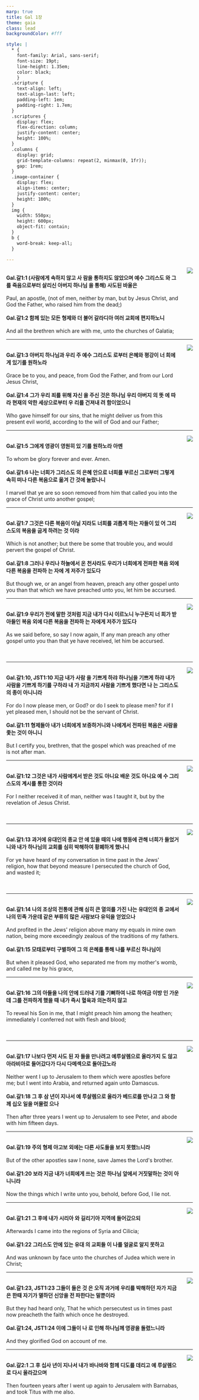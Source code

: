 ```yaml
---
marp: true
title: Gal 1장
theme: gaia
class: lead
backgroundColor: #fff

style: |
  * {
    font-family: Arial, sans-serif;
    font-size: 19pt;
    line-height: 1.35em;
    color: black;
    }
  .scripture {
    text-align: left;
    text-align-last: left;
    padding-left: 1em;
    padding-right: 1.7em;
  }
  .scriptures {
    display: flex;
    flex-direction: column;
    justify-content: center;
    height: 100%;
  }
  .columns {
    display: grid;
    grid-template-columns: repeat(2, minmax(0, 1fr));
    gap: 1rem;
  }
  .image-container {
    display: flex;
    align-items: center;
    justify-content: center;
    height: 100%;
  }
  img {
    width: 550px;
    height: 600px;
    object-fit: contain;
  }
  b {
    word-break: keep-all;
  }

---
```


<div class="columns">
  <div class="scriptures">
    <br>
    <div class="scripture">
      <b>Gal.갈1:1 (사람에게 속하지 않고 사 람을 통하지도 않았으며 예수 그리스도 와 그를 죽음으로부터 살리신 아버지 하나님 을 통해) 사도된 바울은 
      </b>
    </div>
    <br>
    <div class="scripture">Paul, an apostle, (not of men, neither by man, but by Jesus Christ, and God the Father, who raised him from the dead;) 
    </div>
    <br>
    <div class="scripture">
      <b>Gal.갈1:2 함께 있는 모든 형제와 더 불어 갈라디아 여러 교회에 편지하노니 
      </b>
    </div>
    <br>
    <div class="scripture">And all the brethren which are with me, unto the churches of Galatia; 
    </div>         
  </div>
  <div class="image-container">
    <img src='../../pictures/picture_2.jpg'>
  </div>
</div>

---

<div class="columns">
  <div class="scriptures">
    <br>
    <div class="scripture">
      <b>Gal.갈1:3 아버지 하나님과 우리 주 예수 그리스도 로부터 은혜와 평강이 너 희에게 있기를 원하노라 
      </b>
    </div>
    <br>
    <div class="scripture">Grace be to you, and peace, from God the Father, and from our Lord Jesus Christ, 
    </div>
    <br>
    <div class="scripture">
      <b>Gal.갈1:4 그가 우리 죄를 위해 자신 을 주신 것은 하나님 우리 아버지 의 뜻 에 따라 현재의 악한 세상으로부터 우 리를 건져내 려 함이었으니 
      </b>
    </div>
    <br>
    <div class="scripture">Who gave himself for our sins, that he might deliver us from this present evil world, according to the will of God and our Father; 
    </div>         
  </div>
  <div class="image-container">
    <img src='../../pictures/picture_36.jpg'>
  </div>
</div>

---

<div class="columns">
  <div class="scriptures">
    <br>
    <div class="scripture">
      <b>Gal.갈1:5 그에게 영광이 영원히 있 기를 원하노라 아멘 
      </b>
    </div>
    <br>
    <div class="scripture">To whom be glory forever and ever. Amen. 
    </div>
    <br>
    <div class="scripture">
      <b>Gal.갈1:6 나는 너희가 그리스도 의 은혜 안으로 너희를 부르신 그로부터 그렇게 속히 떠나 다른 복음으로 옮겨 간 것에 놀랐나니 
      </b>
    </div>
    <br>
    <div class="scripture">I marvel that ye are so soon removed from him that called you into the grace of Christ unto another gospel; 
    </div>         
  </div>
  <div class="image-container">
    <img src='../../pictures/picture_11.jpg'>
  </div>
</div>

---

<div class="columns">
  <div class="scriptures">
    <br>
    <div class="scripture">
      <b>Gal.갈1:7 그것은 다른 복음이 아닐 지라도 너희를 괴롭게 하는 자들이 있 어 그리스도의 복음을 굽게 하려는 것 이라 
      </b>
    </div>
    <br>
    <div class="scripture">Which is not another; but there be some that trouble you, and would pervert the gospel of Christ. 
    </div>
    <br>
    <div class="scripture">
      <b>Gal.갈1:8 그러나 우리나 하늘에서 온 천사라도 우리가 너희에게 전파한 복음 외에 다른 복음을 전파하 는 자에 게 저주가 있도다 
      </b>
    </div>
    <br>
    <div class="scripture">But though we, or an angel from heaven, preach any other gospel unto you than that which we have preached unto you, let him be accursed. 
    </div>         
  </div>
  <div class="image-container">
    <img src='../../pictures/picture_150.jpg'>
  </div>
</div>

---

<div class="columns">
  <div class="scriptures">
    <br>
    <div class="scripture">
      <b>Gal.갈1:9 우리가 전에 말한 것처럼 지금 내가 다시 이르노니 누구든지 너 희가 받아들인 복음 외에 다른 복음을 전파하 는 자에게 저주가 있도다 
      </b>
    </div>
    <br>
    <div class="scripture">As we said before, so say I now again, If any man preach any other gospel unto you than that ye have received, let him be accursed. 
    </div>
    <br>
    <div class="scripture">
      <b>
      </b>
    </div>
    <br>
    <div class="scripture">
    </div>         
  </div>
  <div class="image-container">
    <img src='../../pictures/picture_117.jpg'>
  </div>
</div>

---

<div class="columns">
  <div class="scriptures">
    <br>
    <div class="scripture">
      <b>Gal.갈1:10, JST1:10 지금 내가 사람 을 기쁘게 하랴 하나님을 기쁘게 하랴 내가 사람을 기쁘게 하기를 구하랴 내 가 지금까지 사람을 기쁘게 했다면 나 는 그리스도의 종이 아니니라 
      </b>
    </div>
    <br>
    <div class="scripture">For do I now please men, or God? or do I seek to please men? for if I yet pleased men, I should not be the servant of Christ. 
    </div>
    <br>
    <div class="scripture">
      <b>Gal.갈1:11 형제들아 내가 너희에게 보증하거니와 나에게서 전파된 복음은 사람을 좇는 것이 아니니 
      </b>
    </div>
    <br>
    <div class="scripture">But I certify you, brethren, that the gospel which was preached of me is not after man. 
    </div>         
  </div>
  <div class="image-container">
    <img src='../../pictures/picture_108.jpg'>
  </div>
</div>

---

<div class="columns">
  <div class="scriptures">
    <br>
    <div class="scripture">
      <b>Gal.갈1:12 그것은 내가 사람에게서 받은 것도 아니요 배운 것도 아니요 예 수 그리스도의 계시를 통한 것이라 
      </b>
    </div>
    <br>
    <div class="scripture">For I neither received it of man, neither was I taught it, but by the revelation of Jesus Christ. 
    </div>
    <br>
    <div class="scripture">
      <b>
      </b>
    </div>
    <br>
    <div class="scripture">
    </div>         
  </div>
  <div class="image-container">
    <img src='../../pictures/picture_90.jpg'>
  </div>
</div>

---

<div class="columns">
  <div class="scriptures">
    <br>
    <div class="scripture">
      <b>Gal.갈1:13 과거에 유대인의 종교 안 에 있을 때의 나에 행동에 관해 너희가 들었거니와 내가 하나님의 교회를 심히 박해하여 황폐하게 했나니 
      </b>
    </div>
    <br>
    <div class="scripture">For ye have heard of my conversation in time past in the Jews' religion, how that beyond measure I persecuted the church of God, and wasted it; 
    </div>
    <br>
    <div class="scripture">
      <b>
      </b>
    </div>
    <br>
    <div class="scripture">
    </div>         
  </div>
  <div class="image-container">
    <img src='../../pictures/picture_26.jpg'>
  </div>
</div>

---

<div class="columns">
  <div class="scriptures">
    <br>
    <div class="scripture">
      <b>Gal.갈1:14 나의 조상의 전통에 관해 심히 큰 열의를 가진 나는 유대인의 종 교에서 나의 민족 가운데 같은 부류의 많은 사람보다 유익을 얻었으나 
      </b>
    </div>
    <br>
    <div class="scripture">And profited in the Jews' religion above many my equals in mine own nation, being more exceedingly zealous of the traditions of my fathers. 
    </div>
    <br>
    <div class="scripture">
      <b>Gal.갈1:15 모태로부터 구별하여 그 의 은혜를 통해 나를 부르신 하나님이 
      </b>
    </div>
    <br>
    <div class="scripture">But when it pleased God, who separated me from my mother's womb, and called me by his grace, 
    </div>         
  </div>
  <div class="image-container">
    <img src='../../pictures/picture_79.jpg'>
  </div>
</div>

---

<div class="columns">
  <div class="scriptures">
    <br>
    <div class="scripture">
      <b>Gal.갈1:16 그의 아들을 나의 안에 드러내 기를 기뻐하여 나로 하여금 이방 인 가운데 그를 전파하게 했을 때 내가 즉시 혈육과 의논하지 않고 
      </b>
    </div>
    <br>
    <div class="scripture">To reveal his Son in me, that I might preach him among the heathen; immediately I conferred not with flesh and blood; 
    </div>
    <br>
    <div class="scripture">
      <b>
      </b>
    </div>
    <br>
    <div class="scripture">
    </div>         
  </div>
  <div class="image-container">
    <img src='../../pictures/picture_147.jpg'>
  </div>
</div>

---

<div class="columns">
  <div class="scriptures">
    <br>
    <div class="scripture">
      <b>Gal.갈1:17 나보다 먼저 사도 된 자 들을 만나려고 예루살렘으로 올라가지 도 않고 아라비아로 들어갔다가 다시 다메섹으로 돌아갔노라 
      </b>
    </div>
    <br>
    <div class="scripture">Neither went I up to Jerusalem to them which were apostles before me; but I went into Arabia, and returned again unto Damascus. 
    </div>
    <br>
    <div class="scripture">
      <b>Gal.갈1:18 그 후 삼 년이 지나서 예 루살렘으로 올라가 베드로를 만나고 그 와 함께 십오 일을 머물렀 으나 
      </b>
    </div>
    <br>
    <div class="scripture">Then after three years I went up to Jerusalem to see Peter, and abode with him fifteen days. 
    </div>         
  </div>
  <div class="image-container">
    <img src='../../pictures/picture_107.jpg'>
  </div>
</div>

---

<div class="columns">
  <div class="scriptures">
    <br>
    <div class="scripture">
      <b>Gal.갈1:19 주의 형제 야고보 외에는 다른 사도들을 보지 못했느니라 
      </b>
    </div>
    <br>
    <div class="scripture">But of the other apostles saw I none, save James the Lord's brother. 
    </div>
    <br>
    <div class="scripture">
      <b>Gal.갈1:20 보라 지금 내가 너희에게 쓰는 것은 하나님 앞에서 거짓말하는 것이 아니니라 
      </b>
    </div>
    <br>
    <div class="scripture">Now the things which I write unto you, behold, before God, I lie not. 
    </div>         
  </div>
  <div class="image-container">
    <img src='../../pictures/picture_88.jpg'>
  </div>
</div>

---

<div class="columns">
  <div class="scriptures">
    <br>
    <div class="scripture">
      <b>Gal.갈1:21 그 후에 내가 시리아 와 길리기아 지역에 들어갔으되 
      </b>
    </div>
    <br>
    <div class="scripture">Afterwards I came into the regions of Syria and Cilicia; 
    </div>
    <br>
    <div class="scripture">
      <b>Gal.갈1:22 그리스도 안에 있는 유대 의 교회들 이 나를 얼굴로 알지 못하고 
      </b>
    </div>
    <br>
    <div class="scripture">And was unknown by face unto the churches of Judea which were in Christ; 
    </div>         
  </div>
  <div class="image-container">
    <img src='../../pictures/picture_104.jpg'>
  </div>
</div>

---

<div class="columns">
  <div class="scriptures">
    <br>
    <div class="scripture">
      <b>Gal.갈1:23, JST1:23 그들이 들은 것 은 오직 과거에 우리를 박해하던 자가 지금은 한때 자기가 멸하던 신앙을 전 파한다는 말뿐이라 
      </b>
    </div>
    <br>
    <div class="scripture">But they had heard only, That he which persecutest us in times past now preacheth the faith which once he destroyed. 
    </div>
    <br>
    <div class="scripture">
      <b>Gal.갈1:24, JST1:24 이에 그들이 나 로 인해 하나님께 영광을 돌렸느니라 
      </b>
    </div>
    <br>
    <div class="scripture">And they glorified God on account of me. 
    </div>         
  </div>
  <div class="image-container">
    <img src='../../pictures/picture_43.jpg'>
  </div>
</div>

---

<div class="columns">
  <div class="scriptures">
    <br>
    <div class="scripture">
      <b>Gal.갈2:1 그 후 십사 년이 지나서 내가 바나바와 함께 디도를 데리고 예 루살렘으로 다시 올라갔으며 
      </b>
    </div>
    <br>
    <div class="scripture">Then fourteen years after I went up again to Jerusalem with Barnabas, and took Titus with me also.
    </div>
    <br>
    <div class="scripture">
      <b>
      </b>
    </div>
    <br>
    <div class="scripture">
    </div>         
  </div>
  <div class="image-container">
    <img src='../../pictures/picture_25.jpg'>
  </div>
</div>


